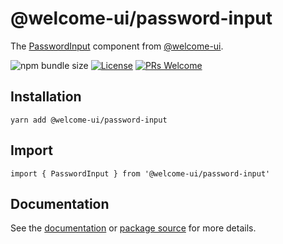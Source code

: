 # @welcome-ui/password-input

The [PasswordInput](https://welcome-ui.com/components/password-input) component from [@welcome-ui](https://welcome-ui.com).

![npm bundle size](https://img.shields.io/bundlephobia/minzip/@welcome-ui/password-input) [![License](https://img.shields.io/npm/l/welcome-ui.svg)](https://github.com/WTTJ/welcome-ui/tree/main/LICENSE) [![PRs Welcome](https://img.shields.io/badge/PRs-welcome-mediumspringgreen.svg)](ttps://github.com/WTTJ/welcome-ui/tree/main/CONTRIBUTING.mdx)

## Installation

    yarn add @welcome-ui/password-input

## Import

    import { PasswordInput } from '@welcome-ui/password-input'

## Documentation

See the [documentation](https://welcome-ui.com/components/password-input) or [package source](https://github.com/WTTJ/welcome-ui/tree/main/packages/PasswordInput) for more details.
